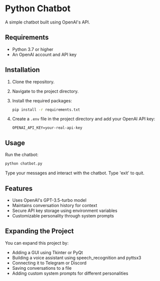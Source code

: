 # Python Chatbot

A simple chatbot built using OpenAI's API.

## Requirements

- Python 3.7 or higher
- An OpenAI account and API key

## Installation

1. Clone the repository.
2. Navigate to the project directory.
3. Install the required packages:

   ```bash
   pip install -r requirements.txt
   ```

4. Create a `.env` file in the project directory and add your OpenAI API key:

   ```
   OPENAI_API_KEY=your-real-api-key
   ```

## Usage

Run the chatbot:

```bash
python chatbot.py
```

Type your messages and interact with the chatbot. Type 'exit' to quit.

## Features

- Uses OpenAI's GPT-3.5-turbo model
- Maintains conversation history for context
- Secure API key storage using environment variables
- Customizable personality through system prompts

## Expanding the Project

You can expand this project by:
- Adding a GUI using Tkinter or PyQt
- Building a voice assistant using speech_recognition and pyttsx3
- Connecting it to Telegram or Discord
- Saving conversations to a file
- Adding custom system prompts for different personalities


